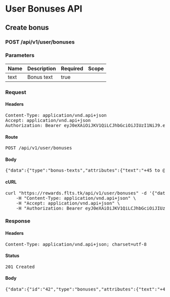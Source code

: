# User Bonuses API

## Create bonus

### POST /api/v1/user/bonuses

### Parameters

| Name | Description | Required | Scope |
|------|-------------|----------|-------|
| text | Bonus text | true |  |

### Request

#### Headers

<pre>Content-Type: application/vnd.api+json
Accept: application/vnd.api+json
Authorization: Bearer eyJ0eXAiOiJKV1QiLCJhbGciOiJIUzI1NiJ9.eyJleHAiOjE1MTA5MjE4NzMsInN1YiI6MjY4fQ.8-Kd2k4mLwFCDG5-I7AYLeOlLT7p0Y9ChbyfArtH6J0</pre>

#### Route

<pre>POST /api/v1/user/bonuses</pre>

#### Body

<pre>{"data":{"type":"bonus-texts","attributes":{"text":"+45 to @mcdermott_phd_fiona #animi-odit-porro Thank you!"}}}</pre>

#### cURL

<pre class="request">curl &quot;https://rewards.flts.tk/api/v1/user/bonuses&quot; -d &#39;{&quot;data&quot;:{&quot;type&quot;:&quot;bonus-texts&quot;,&quot;attributes&quot;:{&quot;text&quot;:&quot;+45 to @mcdermott_phd_fiona #animi-odit-porro Thank you!&quot;}}}&#39; -X POST \
	-H &quot;Content-Type: application/vnd.api+json&quot; \
	-H &quot;Accept: application/vnd.api+json&quot; \
	-H &quot;Authorization: Bearer eyJ0eXAiOiJKV1QiLCJhbGciOiJIUzI1NiJ9.eyJleHAiOjE1MTA5MjE4NzMsInN1YiI6MjY4fQ.8-Kd2k4mLwFCDG5-I7AYLeOlLT7p0Y9ChbyfArtH6J0&quot;</pre>

### Response

#### Headers

<pre>Content-Type: application/vnd.api+json; charset=utf-8</pre>

#### Status

<pre>201 Created</pre>

#### Body

<pre>{"data":{"id":"42","type":"bonuses","attributes":{"text":"+45 to @mcdermott_phd_fiona #animi-odit-porro Thank you!","points":45,"total-points":45,"created-at":"2017-11-16T12:31:13.135Z"},"relationships":{"sender":{"data":{"id":"268","type":"users"}},"comments":{"data":[]}}}}</pre>
